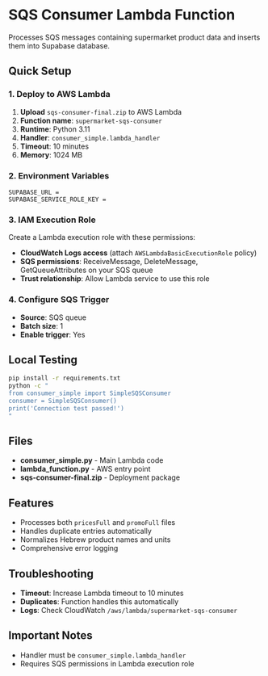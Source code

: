 # SQS Consumer Lambda Function

Processes SQS messages containing supermarket product data and inserts them into Supabase database.

## Quick Setup

### 1. Deploy to AWS Lambda

1. **Upload** `sqs-consumer-final.zip` to AWS Lambda
2. **Function name**: `supermarket-sqs-consumer`
3. **Runtime**: Python 3.11
4. **Handler**: `consumer_simple.lambda_handler`
5. **Timeout**: 10 minutes
6. **Memory**: 1024 MB

### 2. Environment Variables

```
SUPABASE_URL = 
SUPABASE_SERVICE_ROLE_KEY =
```

### 3. IAM Execution Role

Create a Lambda execution role with these permissions:

- **CloudWatch Logs access** (attach `AWSLambdaBasicExecutionRole` policy)
- **SQS permissions**: ReceiveMessage, DeleteMessage, GetQueueAttributes on your SQS queue
- **Trust relationship**: Allow Lambda service to use this role

### 4. Configure SQS Trigger

- **Source**: SQS queue
- **Batch size**: 1
- **Enable trigger**: Yes

## Local Testing

```bash
pip install -r requirements.txt
python -c "
from consumer_simple import SimpleSQSConsumer
consumer = SimpleSQSConsumer()
print('Connection test passed!')
"
```

## Files

- **consumer_simple.py** - Main Lambda code
- **lambda_function.py** - AWS entry point
- **sqs-consumer-final.zip** - Deployment package

## Features

- Processes both `pricesFull` and `promoFull` files
- Handles duplicate entries automatically
- Normalizes Hebrew product names and units
- Comprehensive error logging

## Troubleshooting

- **Timeout**: Increase Lambda timeout to 10 minutes
- **Duplicates**: Function handles this automatically
- **Logs**: Check CloudWatch `/aws/lambda/supermarket-sqs-consumer`

## Important Notes

- Handler must be `consumer_simple.lambda_handler`
- Requires SQS permissions in Lambda execution role